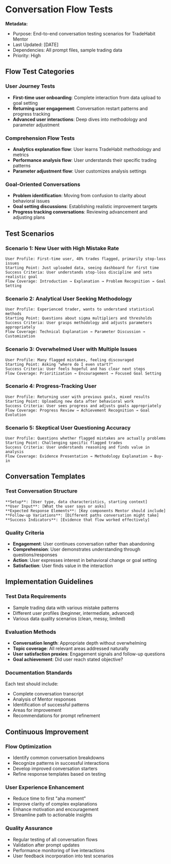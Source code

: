 # Conversation Flow Tests

**Metadata:**
- Purpose: End-to-end conversation testing scenarios for TradeHabit Mentor
- Last Updated: [DATE]
- Dependencies: All prompt files, sample trading data
- Priority: High

## Flow Test Categories

### User Journey Tests
- **First-time user onboarding**: Complete interaction from data upload to goal setting
- **Returning user engagement**: Conversation restart patterns and progress tracking
- **Advanced user interactions**: Deep dives into methodology and parameter adjustment

### Comprehension Flow Tests
- **Analytics explanation flow**: User learns TradeHabit methodology and metrics
- **Performance analysis flow**: User understands their specific trading patterns
- **Parameter adjustment flow**: User customizes analysis settings

### Goal-Oriented Conversations
- **Problem identification**: Moving from confusion to clarity about behavioral issues
- **Goal setting discussions**: Establishing realistic improvement targets
- **Progress tracking conversations**: Reviewing advancement and adjusting plans

## Test Scenarios

### Scenario 1: New User with High Mistake Rate
```
User Profile: First-time user, 40% trades flagged, primarily stop-loss issues
Starting Point: Just uploaded data, seeing dashboard for first time
Success Criteria: User understands stop-loss discipline and sets realistic goal
Flow Coverage: Introduction → Explanation → Problem Recognition → Goal Setting
```

### Scenario 2: Analytical User Seeking Methodology
```
User Profile: Experienced trader, wants to understand statistical methods
Starting Point: Questions about sigma multipliers and thresholds
Success Criteria: User grasps methodology and adjusts parameters appropriately
Flow Coverage: Technical Explanation → Parameter Discussion → Customization
```

### Scenario 3: Overwhelmed User with Multiple Issues
```
User Profile: Many flagged mistakes, feeling discouraged
Starting Point: Asking "where do I even start?"
Success Criteria: User feels hopeful and has clear next steps
Flow Coverage: Prioritization → Encouragement → Focused Goal Setting
```

### Scenario 4: Progress-Tracking User
```
User Profile: Returning user with previous goals, mixed results
Starting Point: Uploading new data after behavioral work
Success Criteria: User sees progress and adjusts goals appropriately
Flow Coverage: Progress Review → Achievement Recognition → Goal Evolution
```

### Scenario 5: Skeptical User Questioning Accuracy
```
User Profile: Questions whether flagged mistakes are actually problems
Starting Point: Challenging specific flagged trades
Success Criteria: User understands reasoning and finds value in analysis
Flow Coverage: Evidence Presentation → Methodology Explanation → Buy-in
```

## Conversation Templates

### Test Conversation Structure
```
**Setup**: [User type, data characteristics, starting context]
**User Input**: [What the user says or asks]
**Expected Response Elements**: [Key components Mentor should include]
**Follow-up Variations**: [Different paths conversation might take]
**Success Indicators**: [Evidence that flow worked effectively]
```

### Quality Criteria
- **Engagement**: User continues conversation rather than abandoning
- **Comprehension**: User demonstrates understanding through questions/responses
- **Action**: User expresses interest in behavioral change or goal setting
- **Satisfaction**: User finds value in the interaction

## Implementation Guidelines

### Test Data Requirements
- Sample trading data with various mistake patterns
- Different user profiles (beginner, intermediate, advanced)
- Various data quality scenarios (clean, messy, limited)

### Evaluation Methods
- **Conversation length**: Appropriate depth without overwhelming
- **Topic coverage**: All relevant areas addressed naturally
- **User satisfaction proxies**: Engagement signals and follow-up questions
- **Goal achievement**: Did user reach stated objective?

### Documentation Standards
Each test should include:
- Complete conversation transcript
- Analysis of Mentor responses
- Identification of successful patterns
- Areas for improvement
- Recommendations for prompt refinement

## Continuous Improvement

### Flow Optimization
- Identify common conversation breakdowns
- Recognize patterns in successful interactions
- Develop improved conversation starters
- Refine response templates based on testing

### User Experience Enhancement
- Reduce time to first "aha moment"
- Improve clarity of complex explanations
- Enhance motivation and encouragement
- Streamline path to actionable insights

### Quality Assurance
- Regular testing of all conversation flows
- Validation after prompt updates
- Performance monitoring of live interactions
- User feedback incorporation into test scenarios